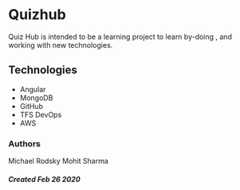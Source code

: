 # Quizhub
Quiz Hub is intended to be a learning project to learn by-doing , and working with new technologies.

## Technologies 
+ Angular
+ MongoDB
+ GitHub
+ TFS DevOps
+ AWS 

### Authors 
Michael Rodsky 
Mohit Sharma

##### Created Feb 26 2020 